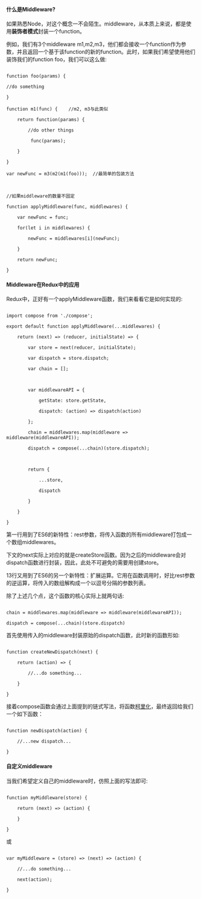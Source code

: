 #### 什么是Middleware?

如果熟悉Node，对这个概念一不会陌生。middleware，从本质上来说，都是使用**装饰者模式**封装一个function。

例如，我们有3个middleware m1,m2,m3，他们都会接收一个function作为参数，并且返回一个基于该function的新的function。此时，如果我们希望使用他们装饰我们的function foo，我们可以这么做:

```

function foo(params) {

//do something

}

function m1(func) {    //m2, m3与此类似

    return function(params) {

        //do other things

         func(params);

    }

}

var newFunc = m3(m2(m1(foo)));  //最简单的包装方法



//如果middleware的数量不固定

function applyMiddleware(func, middlewares) {

    var newFunc = func;

    for(let i in middlewares) {

        newFunc = middlewares[i](newFunc);

    }

    return newFunc;

}

```

#### Middleware在Redux中的应用

Redux中，正好有一个applyMiddleware函数，我们来看看它是如何实现的:

```

import compose from './compose';

export default function applyMiddleware(...middlewares) { 

    return (next) => (reducer, initialState) => {

        var store = next(reducer, initialState);

        var dispatch = store.dispatch;

        var chain = [];



        var middlewareAPI = {

            getState: store.getState,

            dispatch: (action) => dispatch(action)

        };        

        chain = middlewares.map(middleware => middleware(middlewareAPI));

        dispatch = compose(...chain)(store.dispatch);

        

        return {

            ...store,

            dispatch

        }

    }

}

```

第一行用到了ES6的新特性：rest参数，将传入函数的所有middleware打包成一个数组middlewares。

下文的next实际上对应的就是createStore函数。因为之后的middleware会对dispatch函数进行封装，因此，此处不可避免的需要用创建store。

13行又用到了ES6的另一个新特性：扩展运算。它用在函数调用时，好比rest参数的逆运算，将传入的数组解构成一个以逗号分隔的参数列表。

除了上述几个点，这个函数的核心实际上就两句话:

```

chain = middlewares.map(middleware => middleware(middlewareAPI));

dispatch = compose(...chain)(store.dispatch)

```

首先使用传入的middleware封装原始的dispatch函数，此时新的函数形如:

```

function createNewDispatch(next) {

    return (action) => {

        //...do something...

    }

}

```

接着compose函数会通过上面提到的链式写法，将函数[柯里化](http://blog.jobbole.com/77956/)，最终返回给我们一个如下函数：

```

function newDispatch(action) {

    //...new dispatch...

}

```

#### 自定义middleware

当我们希望定义自己的middleware时，仿照上面的写法即可:

```

function myMiddleware(store) {

    return (next) => (action) {

    }

}

```

或

```

var myMiddleware = (store) => (next) => (action) {

    //...do something...

    next(action); 

}

```
